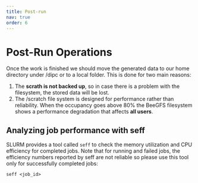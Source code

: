 ```yaml
---
title: Post-run
nav: true
order: 6
---
```


# Post-Run Operations

Once the work is finished we should move the generated data to our home directory under /dipc or to a local folder. This is done for two main reasons:

1. The **scrath is not backed up**, so in case there is a problem with the filesystem, the stored data will be lost.
2. The /scratch file system is designed for performance rather than reliability. When the occupancy goes above 80% the BeeGFS filesystem shows a performance degradation that affects **all users**.

## Analyzing job performance with seff

SLURM provides a tool called ``seff`` to check the memory utilization and CPU efficiency for completed jobs. Note that for running and failed jobs, the efficiency numbers reported by seff are not reliable so please use this tool only for successfully completed jobs:

```
seff <job_id>
```




